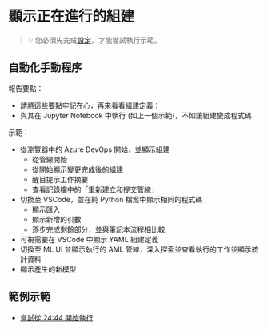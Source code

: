 # <a name="show-the-build-in-progress"></a>顯示正在進行的組建

> 💡 您必須先完成[設定](../DEMO.md)，才能嘗試執行示範。

## <a name="automating-the-manual-process"></a>自動化手動程序

報告要點：

* 請將這些要點牢記在心，再來看看組建定義：
* 與其在 Jupyter Notebook 中執行 (如上一個示範)，不如讓組建變成程式碼

示範：

* 從瀏覽器中的 Azure DevOps 開始，並顯示組建
  * 從管線開始
  * 從開始顯示變更完成後的組建
  * 醒目提示工作摘要
  * 查看記錄檔中的「重新建立和提交管線」
* 切換至 VSCode，並在純 Python 檔案中顯示相同的程式碼
  * 顯示匯入
  * 顯示新增的引數
  * 逐步完成剩餘部分，並與筆記本流程相比較
* 可視需要在 VSCode 中顯示 YAML 組建定義
* 切換至 ML UI 並顯示執行的 AML 管線，深入探索並查看執行的工作並顯示統計資料
* 顯示產生的新模型

## <a name="example-demo"></a>範例示範

* [嘗試從 24:44 開始執行](https://youtu.be/UgM8_4fAni8?t=1484)
